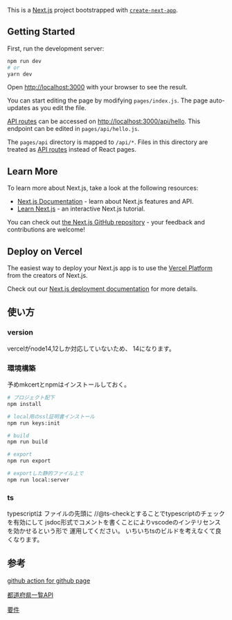 This is a [Next.js](https://nextjs.org/) project bootstrapped with [`create-next-app`](https://github.com/vercel/next.js/tree/canary/packages/create-next-app).

## Getting Started

First, run the development server:

```bash
npm run dev
# or
yarn dev
```

Open [http://localhost:3000](http://localhost:3000) with your browser to see the result.

You can start editing the page by modifying `pages/index.js`. The page auto-updates as you edit the file.

[API routes](https://nextjs.org/docs/api-routes/introduction) can be accessed on [http://localhost:3000/api/hello](http://localhost:3000/api/hello). This endpoint can be edited in `pages/api/hello.js`.

The `pages/api` directory is mapped to `/api/*`. Files in this directory are treated as [API routes](https://nextjs.org/docs/api-routes/introduction) instead of React pages.

## Learn More

To learn more about Next.js, take a look at the following resources:

- [Next.js Documentation](https://nextjs.org/docs) - learn about Next.js features and API.
- [Learn Next.js](https://nextjs.org/learn) - an interactive Next.js tutorial.

You can check out [the Next.js GitHub repository](https://github.com/vercel/next.js/) - your feedback and contributions are welcome!

## Deploy on Vercel

The easiest way to deploy your Next.js app is to use the [Vercel Platform](https://vercel.com/new?utm_medium=default-template&filter=next.js&utm_source=create-next-app&utm_campaign=create-next-app-readme) from the creators of Next.js.

Check out our [Next.js deployment documentation](https://nextjs.org/docs/deployment) for more details.

## 使い方

### version

vercelがnode14,12しか対応していないため、
14になります。

### 環境構築

予めmkcertとnpmはインストールしておく。

```bash
# プロジェクト配下
npm install

# local用のssl証明書インストール
npm run keys:init

# build
npm run build

# export
npm run export

# exportした静的ファイル上で
npm run local:server
```

### ts

typescriptは
ファイルの先頭に
//@ts-checkとすることでtypescriptのチェックを有効にして
jsdoc形式でコメントを書くことによりvscodeのインテリセンスを効かせるという形で
運用してください。
いちいちtsのビルドを考えなくて良くなります。

## 参考

[github action for github page](https://github.com/marketplace/actions/github-pages-action)

[都道府県一覧API](https://opendata.resas-portal.go.jp/docs/api/v1/prefectures.html)

[要件](https://notion.yumemi.co.jp/0e9ef27b55704d7882aab55cc86c999d)